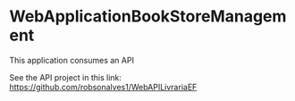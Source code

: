 # WebApplicationBookStoreManagement

This application consumes an API

See the API project in this link: https://github.com/robsonalves1/WebAPILivrariaEF

